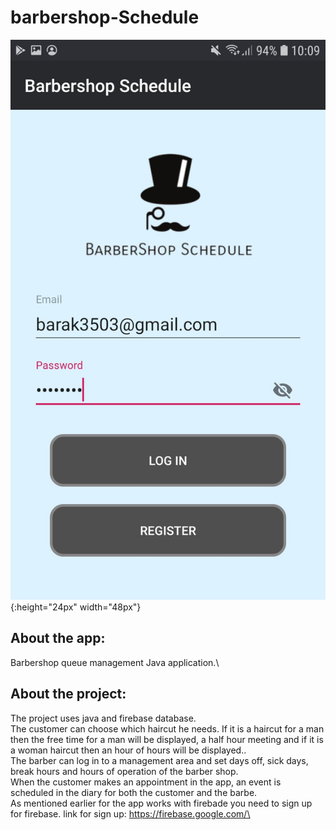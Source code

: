 # barbershop-Schedule

![Log in screen](https://github.com/barak03/barbershop-Schedule/blob/master/images/customer%20log%20in.jpg){:height="24px" width="48px"}


## About the app:
Barbershop queue management Java application.\


## About the project:
The project uses java and firebase database.\
The customer can choose which haircut he needs. If it is a haircut for a man then the free time for a man will be displayed, a half hour meeting and if it is a woman haircut then an hour of hours will be displayed..\
The barber can log in to a management area and set days off, sick days, break hours and hours of operation of the barber shop.\
When the customer makes an appointment in the app, an event is scheduled in the diary for both the customer and the barbe.\
As mentioned earlier for the app works with firebade you need to sign up for firebase. link for sign up: https://firebase.google.com/\



